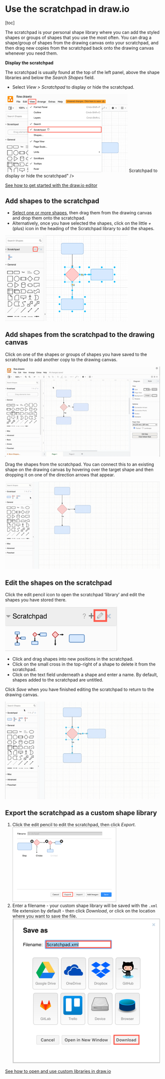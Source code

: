 # Use the scratchpad in draw.io

[toc]



The scratchpad is your personal shape library where you can add the styled shapes or groups of shapes that you use the most often. You can drag a shape/group of shapes from the drawing canvas onto your scratchpad, and then drag new copies from the scratchpad back onto the drawing canvas whenever you need them.

**Display the scratchpad**

The scratchpad is usually found at the top of the left panel, above the shape libraries and below the *Search Shapes* field.

- Select *View > Scratchpad* to display or hide the scratchpad.

<img src="./img/view-scratchpad.png" style="zoom: 39%;"   > Scratchpad to display or hide the scratchpad" />

[See how to get started with the draw.io editor](https://www.drawio.com/doc/getting-started-editor.html)

## Add shapes to the scratchpad

- [Select one or more shapes](https://www.drawio.com/doc/faq/select-multiple-shapes.html), then drag them from the drawing canvas and drop them onto the scratchpad.
- Alternatively, once you have selected the shapes, click on the little *+* (plus) icon in the heading of the Scratchpad library to add the shapes.

<img src="./img/scratchpad-add.png" alt="Select one or more shapes, then click the plus symbol to add it to the scratchpad in draw.io" style="zoom: 39%;" />

## Add shapes from the scratchpad to the drawing canvas

Click on one of the shapes or groups of shapes you have saved to the scratchpad to add another copy to the drawing canvas.

<img src="./img/scratchpad-add-multiple-shapes.gif" alt="Add multiple shapes as one element on the scratchpad in draw.io" style="zoom: 50%;" />

Drag the shapes from the scratchpad. You can connect this to an existing shape on the drawing canvas by hovering over the target shape and then dropping it on one of the direction arrows that appear.

<img src="./img/scratchpad-add-connect.gif" alt="Drop a shape or group of shapes  from the scratchpad onto  an existing shape's direction arrow on the drawing canvas to add and connect it" style="zoom: 50%;" />

## Edit the shapes on the scratchpad

Click the edit pencil icon to open the scratchpad ‘library’ and edit the shapes you have stored there.

<img src="./img/scratchpad-edit.png" alt="Click the edit pencil to edit the shapes you have stored on the scratchpad in draw.io" style="zoom: 80%;" />

- Click and drag shapes into new positions in the scratchpad.
- Click on the small cross in the top-right of a shape to delete it from the scratchpad.
- Click on the text field underneath a shape and enter a name. By default, shapes added to the scratchpad are untitled.

Click *Save* when you have finished editing the scratchpad to return to the drawing canvas.

<img src="./img/scratchpad-edit.gif" alt="Edit the contents of the scratchpad in draw.io" style="zoom:50%;" />

## Export the scratchpad as a custom shape library

1. Click the edit pencil to edit the scratchpad, then click *Export*.
   <img src="./img/scratchpad-export.png" alt="Export the scratchpad as a custom library in draw.io" style="zoom: 33%;" />
2. Enter a filename - your custom shape library will be saved with the `.xml` file extension by default - then click *Download*, or click on the location where you want to save the file.
   <img src="./img/scratchpad-save-as.png" alt="Export the scratchpad as a custom library in draw.io" style="zoom:50%;" />

[See how to open and use custom libraries in draw.io](https://www.drawio.com/blog/custom-libraries.html)